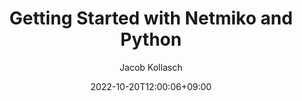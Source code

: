 ---
author: "Hugo Authors"
title: "Getting Started with Netmiko and Python"
date: 2022-10-20T12:00:06+09:00
description: "COMING SOON! - Let's automate administrative tasks by leveraging the powerful Netmiko library in Python."
draft: false
hideToc: false
enableToc: true
enableTocContent: false
author: Jacob Kollasch
authorEmoji:
pinned: false
tags: 
- python
- netmiko
- automation
- devnet
---